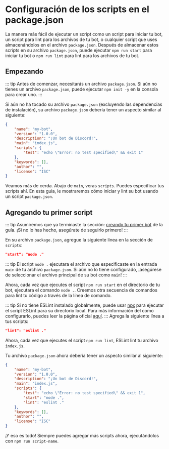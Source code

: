 # Configuración de los scripts en el package.json

La manera más fácil de ejecutar un script como un script para iniciar tu bot, un script para lint para los archivos de tu bot, o cualquier script que uses almacenándolos en el archivo `package.json`. Después de almacenar estos scripts en su archivo `package.json`, puede ejecutar `npm run start` para iniciar tu bot o `npm run lint` para lint para los archivos de tu bot.

## Empezando

::: tip
Antes de comenzar, necesitarás un archivo `package.json`. Si aún no tienes un archivo `package.json`, puede ejecutar `npm init -y` en la consola para crear uno.
:::

Si aún no ha tocado su archivo `package.json` (excluyendo las dependencias de instalación), su archivo `package.json` debería tener un aspecto similar al siguiente:

```json
{
	"name": "my-bot",
	"version": "1.0.0",
	"description": "¡Un bot de Discord!",
	"main": "index.js",
	"scripts": {
		"test": "echo \"Error: no test specified\" && exit 1"
	},
	"keywords": [],
	"author": "",
	"license": "ISC"
}
```

Veamos más de cerda. Abajo de `main`, veras `scripts`. Puedes especificar tus scripts ahí. En esta guia, le mostraremos cómo iniciar y lint su bot usando un script `package.json`.

## Agregando tu primer script

::: tip
Asumiremos que ya terminaste la sección: [creando tu primer bot](/creando-tu-bot/) de la guía. ¡Si no lo has hecho, asegúrate de seguirlo primero!
:::

En su archivo `package.json`, agregue la siguiente línea en la sección de `scripts`:

```json
"start": "node ."
```

::: tip
El script `node .` ejecutara el archivo que especificaste en la entrada `main` de tu archivo `package.json`. Si aún no lo tiene configurado, ¡asegúrese de seleccionar el archivo principal de su bot como `main`!
:::

Ahora, cada vez que ejecutes el script `npm run start` en el directorio de tu bot, ejecutara el comando `node .`. Creemos otra secuencia de comandos para lint tu código a través de la línea de comando.

::: tip
Si no tiene ESLint instalado globalmente, puede usar [npx](https://alligator.io/workflow/npx/) para ejecutar el script ESLint para su directorio local. Para más información del como configurarlo, puedes leer la página oficial [aquí](https://alligator.io/workflow/npx/).
:::
Agrega la siguiente línea a tus scripts:

```json
"lint": "eslint ."
```

Ahora, cada vez que ejecutes el script `npm run lint`, ESLint lint tu archivo `index.js`.

Tu archivo `package.json` ahora debería tener un aspecto similar al siguiente:

```json
{
	"name": "my-bot",
	"version": "1.0.0",
	"description": "¡Un bot de Discord!",
	"main": "index.js",
	"scripts": {
		"test": "echo \"Error: no test specified\" && exit 1",
		"start": "node .",
		"lint": "eslint ."
	},
	"keywords": [],
	"author": "",
	"license": "ISC"
}
```

¡Y eso es todo! Siempre puedes agregar más scripts ahora, ejecutándolos con `npm run script-name`.
